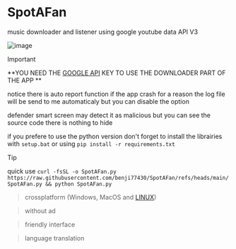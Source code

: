 # SpotAFan




music downloader and listener using google youtube data API V3 


![image](https://github.com/user-attachments/assets/2f61f9f1-67f2-42ed-8082-cbc4f27e4964)

> [!IMPORTANT]  
> **YOU NEED THE [GOOGLE API](https://developers.google.com/youtube/v3) KEY TO USE THE DOWNLOADER PART OF THE APP **

notice there is auto report function if the app crash for a reason the log file will be send to me automaticaly but you can disable the option 


defender smart screen may detect it as malicious but you can see the source code there is nothing to hide

if you prefere to use the python version don't forget to install the librairies with 
```setup.bat``` or using ```pip install -r requirements.txt```
> [!TIP]
> quick use `curl -fsSL -o SpotAFan.py https://raw.githubusercontent.com/benji77430/SpotAFan/refs/heads/main/SpotAFan.py && python SpotAFan.py
`

> crossplatform (Windows, MacOS and [LINUX](https://github.com/benji77430/SpotAFan/tree/linux))

> without ad

> friendly interface

> language translation 
